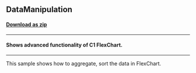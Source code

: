 ## DataManipulation
#### [Download as zip](https://minhaskamal.github.io/DownGit/#/home?url=https://github.com/GrapeCity/ComponentOne-WinForms-Samples/tree/master/NetFramework\FlexChart\CS\DataManipulation)
____
#### Shows advanced functionality of C1 FlexChart.
____
This sample shows how to aggregate, sort the data in FlexChart. 